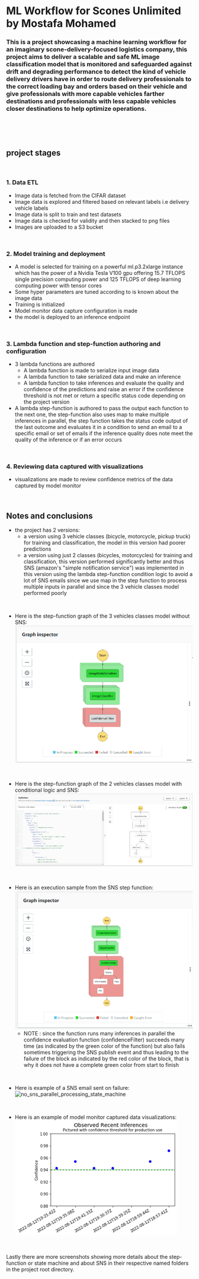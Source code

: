 # ML Workflow for Scones Unlimited  by Mostafa Mohamed # 

### This is a project showcasing a machine learning workflow for an imaginary scone-delivery-focused logistics company, this project aims to deliver a scalable and safe ML image classification model that is monitored and safeguarded against drift and degrading performance to detect the kind of vehicle delivery drivers have in order to route delivery professionals to the correct loading bay and orders based on their vehicle and give professionals with more capable vehicles farther destinations and professionals with less capable vehicles closer destinations to help optimize operations. ###

<br>
<br>
<br>

## project stages ##

<br>

### 1. Data ETL
- Image data is fetched from the CIFAR dataset
- Image data is explored and filtered based on relevant labels i.e delivery vehicle labels
- Image data is split to train and test datasets
- Image data is checked for validity and then stacked to png files
- Images are uploaded to a S3 bucket

<br>

### 2. Model training and deployment
- A model is selected for training on a powerful ml.p3.2xlarge instance which has the power of a Nvidia Tesla V100 gpu offering 15.7 TFLOPS single precision computing power and 125 TFLOPS of deep learning computing power with tensor cores
- Some hyper parameters are tuned according to is known about the image data
- Training is initialized
- Model monitor data capture configuration is made
- the model is deployed to an inference endpoint

<br>

### 3. Lambda function and step-function authoring and configuration
- 3 lambda functions are authored
  - A lambda function is made to serialize input image data
  - A lambda function to take serialized data and make an inference
  - A lambda function to take inferences and evaluate the quality and confidence of the predictions and raise an error if the confidence threshold is not met or return a specific status code depending on the project version
- A lambda step-function is authored to pass the output each function to the next one, the step-function also uses map to make multiple inferences in parallel, the step function takes the status code output of the last outcome and evaluates it in a condition to send an email to a specific email or set of emails if the inference quality does note meet the quality of the inference or if an error occurs

<br>

### 4. Reviewing data captured with visualizations
- visualizations are made to review confidence metrics of the data captured by model monitor

<br>

## Notes and conclusions
- the project has 2 versions:
  - a version using 3 vehicle classes (bicycle, motorcycle, pickup truck) for training and classification, the model in this version had poorer predictions
  - a version using just 2 classes (bicycles, motorcycles) for training and classification, this version performed significantly better and thus SNS (amazon's "simple notification service") was implemented in this version using the lambda step-function condition logic to avoid a lot of SNS emails since we use map in the step function to process multiple inputs in parallel and since the 3 vehicle classes model performed poorly

<br>

- Here is the step-function graph of the 3 vehicles classes model without SNS:
![no_sns_parallel_processing_state_machine](.\no_sns_state_mahine_screenshots\no_sns_parallel_processing_state_machine.png) 

<br>

- Here is the step-function graph of the 2 vehicles classes model with conditional logic and SNS:
![state machine with sns](.\sns_state_machine_screenshots\state_machine_with_sns.png)

<br>

- Here is an execution sample from the SNS step function:
![sns state machine with parallel success and failure](.\sns_state_machine_screenshots\sns_state_machine_parallel_success_and_failure.png)
  - NOTE : since the function runs many inferences in parallel the confidence evaluation function (confidenceFilter) succeeds many time (as indicated by the green color of the function) but also fails sometimes triggering the SNS publish event and thus leading to the failure of the block as indicated by the red color of the block, that is why it does not have a complete green color from start to finish

<br>

- Here is example of a SNS email sent on failure:
![no_sns_parallel_processing_state_machine](.\sns_subscribtion_screenshots\sns_failure_notification.png)

<br>

- Here is an example of model monitor captured data visualizations:
![model monitor captured-data visualization](.\model_monitor_output_visualizations\model_monitor_output_visualization.png)

<br>

Lastly there are more screenshots showing more details about the step-function or state machine and about SNS in their respective named folders in the project root directory.
